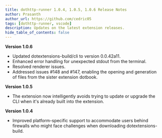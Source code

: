 ```yaml
---
title: dothttp-runner 1.0.4, 1.0.5, 1.0.6 Release Notes
author: Prasanth
author_url: https://github.com/cedric05
tags: [dothttp-runner, vscode]
description: Updates on the latest extension releases.
hide_table_of_contents: false
---
```



**Version 1.0.6**

- Updated dotextensions-build/cli to version 0.0.42a11.
- Enhanced error handling for unexpected stdout from the terminal.
- Resolved renderer issues.
- Addressed issues #148 and #147, enabling the opening and generation of files from the sister extension dotbook.

**Version 1.0.5**

- The extension now intelligently avoids trying to update or upgrade the CLI when it's already built into the extension.

**Version 1.0.4**

- Improved platform-specific support to accommodate users behind firewalls who might face challenges when downloading dotextensions-build.